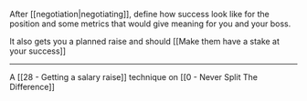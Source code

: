 After [[negotiation|negotiating]], define how success look like for the position and some metrics that would give meaning for you and your boss.

It also gets you a planned raise and should [[Make them have a stake at your success]]

---

A [[28 - Getting a salary raise]] technique on [[0 - Never Split The Difference]]